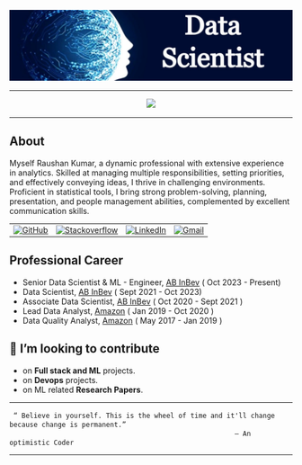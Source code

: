 <!-- ----------- HEAD SECTION ------------ -->
![banner_head.png](./images/banner_head.png)


<hr>

<p align="center">
  <img src="https://readme-typing-svg.herokuapp.com?color=0d8eceF&size=30&center=true&vCenter=true&width=550&height=70&lines=Hey+There+👋,+myself+Raushan;Data+Scientist+💻;Loves+To+Build+Projects+🛠;A+Problem+Solver+🕵">
</p>

<hr>

## About

Myself Raushan Kumar, a dynamic professional with extensive experience in analytics. Skilled at managing multiple responsibilities, setting priorities, and effectively conveying ideas, I thrive in challenging environments. Proficient in statistical tools, I bring strong problem-solving, planning, presentation, and people management abilities, complemented by excellent communication skills.

<table>
  <tr>
      <td><a href="https://github.com/mlconcept"><img src="https://img.shields.io/github/followers/mlconcept.svg?label=GitHub&style=social" alt="GitHub"></a></td>
    <td><a href="https://stackoverflow.com/users/12168683/raushan-kumar"><img src="https://img.shields.io/badge/Stack_Overflow-FE7A16?style=for-the-badge&logo=stack-overflow&logoColor=white" alt="Stackoverflow"></a></td>
    <td><a href="https://www.linkedin.com/in/mleraushan/"><img src="https://img.shields.io/badge/LinkedIn%20%7C%20mleraushan--rrr_.svg?style=social&logo=linkedin" alt="LinkedIn"></a></td>
    <td><a href="mailto:raushan94306@gmail.com"><img src="https://img.shields.io/badge/Gmail--_.svg?style=social&logo=gmail" alt="Gmail"></a></td>
  </tr>
</table>

## Professional Career
- Senior Data Scientist & ML - Engineer, [AB InBev](https://en.wikipedia.org/wiki/AB_InBev) ( Oct 2023 - Present)
- Data Scientist, [AB InBev](https://en.wikipedia.org/wiki/AB_InBev) ( Sept 2021 - Oct 2023)
- Associate Data Scientist, [AB InBev](https://en.wikipedia.org/wiki/AB_InBev) ( Oct 2020 - Sept 2021 )
- Lead Data Analyst, [Amazon](https://en.wikipedia.org/wiki/Amazon_(company)) ( Jan 2019 - Oct 2020 )
- Data Quality Analyst, [Amazon](https://en.wikipedia.org/wiki/Amazon_(company)) ( May 2017 - Jan 2019 )


## 👬 I’m looking to contribute

* on **Full stack and ML** projects.
* on **Devops** projects.
* on ML related **Research Papers**.

<hr>

```
 “ Believe in yourself. This is the wheel of time and it'll change because change is permanent.”
                                                        ― An optimistic Coder
```

<hr>
